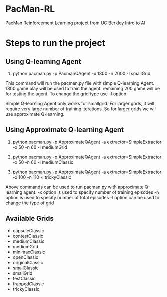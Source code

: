 # PacMan-RL
PacMan Reinforcement Learning project from UC Berkley Intro to AI 

# Steps to run the project

## Using Q-learning Agent
1. python pacman.py -p PacmanQAgent -x 1800 -n 2000 -l smallGrid

This command will run the pacman.py file with simple Q-learning Agent.
1800 game play will be used to train the agent.
remaining 200 game will be for testing the agent.
To change the grid type use -l option.

Simple Q-learning Agent only works for smallgrid. For larger grids, it will require very large number of training iterations. So for larger grids we wil use approximate Q-learning. 

## Using Approximate Q-learning Agent

1. python pacman.py -p ApproximateQAgent -a extractor=SimpleExtractor -x 50 -n 60 -l mediumGrid 

2. python pacman.py -p ApproximateQAgent -a extractor=SimpleExtractor -x 50 -n 60 -l mediumClassic

3. python pacman.py -p ApproximateQAgent -a extractor=SimpleExtractor -x 100 -n 110 -l trickyClassic

Above commands can be used to run pacman.py with approximate Q-learning agent. 
-x option is used to specify number of training episodes
-n option is used to specify number of total episodes
-l option can be used to change the type of grid

## Available Grids
- capsuleClassic
- contestClassic
- mediumClassic
- mediumGrid
- minimaxClassic
- openClassic
- originalClassic
- smallClassic
- smallGrid
- testClassic
- trappedClassic
- trickyClassic
